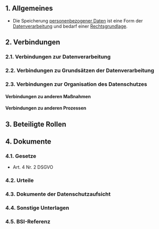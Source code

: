 ## 1. Allgemeines
- Die Speicherung [personenbezogener Daten](../Datenverarbeitung/Personenbezogene-Daten.md) ist eine Form der [Datenverarbeitung](../Datenverarbeitung/Verarbeitung.md) und bedarf einer [Rechtsgrundlage](../Grundsaetze-Datenverarbeitung/Rechtmaessigkeit.md).
## 2. Verbindungen
### 2.1. Verbindungen zur Datenverarbeitung
### 2.2. Verbindungen zu Grundsätzen der Datenverarbeitung
### 2.3. Verbindungen zur Organisation des Datenschutzes
#### Verbindungen zu anderen Maßnahmen
#### Verbindungen zu anderen Prozessen
## 3. Beteiligte Rollen
## 4. Dokumente
### 4.1. Gesetze
- Art. 4 Nr. 2 DSGVO
### 4.2. Urteile
### 4.3. Dokumente der Datenschutzaufsicht
### 4.4. Sonstige Unterlagen
### 4.5. BSI-Referenz